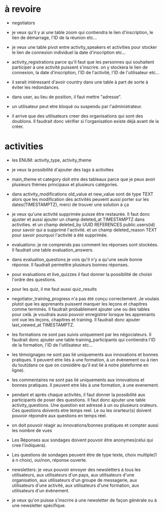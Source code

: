 # à revoire
- negotiators
- je veux qu'il y ai une table zoom qui contiendra le lien d'inscription, le lien de démarrage, l'ID de la réunion etc...
- je veux une table pivot entre activity_speakers et activities pour stocker le lien de connexion individuel la date d'inscription etc...
- activity_registrations parce qu'il faut que les personnes qui souhaitent participer à une activité puissent s'inscrire. on y stockera le lien de connexion, la date d'inscription, l'ID de l'activité, l'ID de l'utilisateur etc...

- il serait intéressant d'avoir country dans une table à part de sorte à éviter les redondances.
- dans user, au lieu de position, il faut mettre "adresse".
- un utilisateur peut etre bloqué ou suspendu par l'administrateur. 

- il arrive que des utilisateurs creer des organisations qui sont des doublons. Il faudrait donc vérifier si l'organisation existe déjà avant de la créer.
# activities
- les ENUM: activity_type, activity_theme
- je veux la possibilité d'ajouter des tags à activities
- main_theme et category doit etre des tableaux parce que je peux avoir plusieurs thèmes principaux et plusieurs catégories.
- dans activity_modifications old_value et new_value sont de type TEXT alors que les modification des activités peuvent aussi porter sur les dates(TIMESTAMPTZ), merci de trouver une solution à ça
- je veux qu'une activité supprimée puisse être restaurée. Il faut donc ajuster et aussi ajouter un champ deleted_at TIMESTAMPTZ dans activities. et un champ deleted_by UUID REFERENCES public.users(id) pour savoir qui a supprimé l'activité. et un champ deleted_reason TEXT pour savoir pourquoi l'activité a été supprimée. 

- evaluations: je ne comprends pas comment les réponses sont stockées. Il faudrait une table evaluation_answers.
- dans evaluation_questions je vois qu'il n'y a qu'une seule bonne réponse. Il faudrait permettre plusieurs bonnes réponses.
- pour evaluations et live_quizzes il faut donner la possibilité de choisir l'ordre des questions.
- pour les quiz, il me faut aussi quiz_results
- negotiator_training_progress n'a pas été conçu correctement. Je voulais plutot que les apprenants puissent marquer les leçons et chapitres comme terminés. Il faudrait probablement ajouter une ou des tables pour celà. je voudrais aussi pouvoir enregistrer lorsque les apprenants ont vue les leçons, chapitres et training. Il faudrait donc ajouter last_viewed_at TIMESTAMPTZ.
- les formations ne sont pas suivis uniquement par les négociateurs. Il faudrait donc ajouter une table training_participants qui contiendra l'ID de la formation, l'ID de l'utilisateur etc...
- les témoignages ne sont pas lié uniquements aux innovations et bonnes pratiques. Il peuvent etre liés à une formation, à un évènement ou à rien du tout(dans ce que on considère qu'il est lié à notre plateforme en ligne).
- les commentaires ne sont pas lié uniquements aux innovations et bonnes pratiques. Il peuvent etre liés à une formation, à une evenement.
- pendant et après chaque activités, il faut donner la possibilité aux participants de poser des questions. Il faut donc ajouter une table activity_questions. Une question est adressé à un ou plusieurs orateurs. Ces questions doivents etre temps reel. Le ou les orarteur(s) doivent pouvoir répondre aux questions en temps réel.
- on doit pouvoir réagir au innovations/bonnes pratiques et compter aussi les nombre de vues
- Les Réponses aux sondages doivent pouvoir être anonymes(celui qui cree l'indiquera).
- Les questions de sondages peuvent être de type texte, choix multiple(1 à n choix), oui/non, réponse ouverte.
- newsletters: je veux pouvoir envoyer des newsletters à tous les utilisateurs, aux utilisateurs d'un pays, aux utilisateurs d'une organisation, aux utilisateurs d'un groupe de messagerie, aux utilisateurs d'une activité, aux utilisateurs d'une formation, aux utilisateurs d'un évènement.
- je veux qu'on puisse s'inscrire à une newsletter de façon générale ou à une newsletter spécifique.